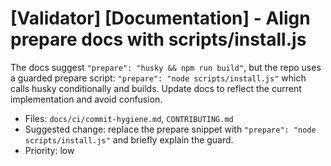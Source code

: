 # [Validator] [Documentation] - Align prepare docs with scripts/install.js

The docs suggest `"prepare": "husky && npm run build"`, but the repo uses a guarded prepare script: `"prepare": "node scripts/install.js"` which calls husky conditionally and builds. Update docs to reflect the current implementation and avoid confusion.

- Files: `docs/ci/commit-hygiene.md`, `CONTRIBUTING.md`
- Suggested change: replace the prepare snippet with `"prepare": "node scripts/install.js"` and briefly explain the guard.
- Priority: low
